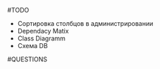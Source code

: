 #TODO

- Сортировка столбцов в администрировании
- Dependacy Matix
- Class Diagramm
- Схема DB

#QUESTIONS
